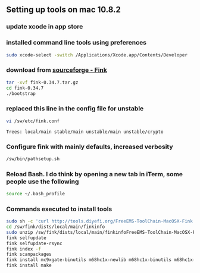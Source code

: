 ## Setting up tools on mac 10.8.2

### update xcode in app store
### installed command line tools using preferences
```bash
sudo xcode-select -switch /Applications/Xcode.app/Contents/Developer
```
### download from [sourceforge - Fink](http://sourceforge.net/projects/fink/)
```bash
tar -xvf fink-0.34.7.tar.gz
cd fink-0.34.7
./bootstrap
``` 
 ### replaced this line in the config file for unstable
```bash
vi /sw/etc/fink.conf
```
```
Trees: local/main stable/main unstable/main unstable/crypto
```
### Configure fink with mainly defaults, increased verbosity
```bash
/sw/bin/pathsetup.sh
```
### Reload Bash.  I do think by opening a new tab in iTerm, some people use the following
```bash
source ~/.bash_profile
```
### Commands executed to install tools
```bash
sudo sh -c 'curl http://tools.diyefi.org/FreeEMS-ToolChain-MacOSX-Fink.zip > /sw/fink/dists/local/main/finkinfo/FreeEMS-ToolChain-MacOSX-Fink.zip'
cd /sw/fink/dists/local/main/finkinfo
sudo unzip /sw/fink/dists/local/main/finkinfoFreeEMS-ToolChain-MacOSX-Fink.zip -d /sw/fink/dists/local/main/finkinfo
fink selfupdate
fink selfupdate-rsync
fink index -f
fink scanpackages
fink install mc9xgate-binutils m68hc1x-newlib m68hc1x-binutils m68hc1x-gcc
fink install make
```